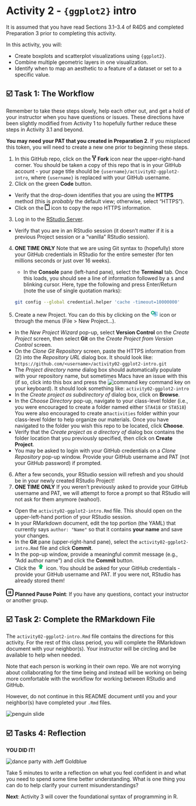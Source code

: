 Activity 2 - `{ggplot2}` intro
================

It is assumed that you have read Sections 3.1–3.4 of R4DS and completed
Preparation 3 prior to completing this activity.

In this activity, you will:

-   Create boxplots and scatterplot visualizations using `{ggplot2}`.
-   Combine multiple geometric layers in one visualization.
-   Identify when to map an aesthetic to a feature of a dataset or set
    to a specific value.

## ☑️ Task 1: The Workflow

Remember to take these steps slowly, help each other out, and get a hold
of your instructor when you have questions or issues. These directions
have been slightly modified from Activity 1 to hopefully further reduce
these steps in Activity 3.1 and beyond.

**You may need your PAT that you created in Preparation 2**. If you
misplaced this token, you will need to create a new one prior to
beginning these steps.

1.  In this GitHub repo, click on the ![fork](README-img/fork-icon.png)
    **Fork** icon near the upper-right-hand corner. You should be taken
    a copy of this repo that is in your GitHub account - your page title
    should be `{username}/activity02-ggplot2-intro`, where `{username}`
    is replaced with your GitHub username.
2.  Click on the green **Code** button.

-   Verify that the drop-down identifies that you are using the
    **HTTPS** method (this is *probably* the default view; otherwise,
    select “HTTPS”).
-   Click on the ![clipboard](README-img/clipboard-icon.png) icon to
    copy the repo HTTPS information.

3.  Log in to the [RStudio Server](https://rstudio.gvsu.edu/).

-   Verify that you are in an RStudio session (it doesn’t matter if it
    is a previous Project session or a “vanilla” RStudio session).

4.  **ONE TIME ONLY** Note that we are using Git syntax to (hopefully)
    store your GitHub credentials in RStudio for the entire semester
    (for ten millions seconds or just over 16 weeks).
    -   In the **Console** pane (left-hand pane), select the
        **Terminal** tab. Once this loads, you should see a line of
        information followed by a `$` and blinking cursor. Here, type
        the following and press Enter/Return (note the use of single
        quotation marks):

    ``` bash
    git config --global credential.helper 'cache -timeout=10000000'
    ```
5.  Create a new Project. You can do this by clicking on the
    <img src="README-img/new-project-icon.png" alt="new project" width = "20"/>
    icon or through the menus (File &gt; New Project…).

-   In the *New Project Wizard* pop-up, select **Version Control** on
    the *Create Project* screen, then select **Git** on the *Create
    Project from Version Control* screen.
-   On the *Clone Git Repository* screen, paste the HTTPS information
    from (2) into the *Repository URL* dialog box. It should look like:
    `https://github.com/<username>/activity02-ggplot2-intro.git`
-   The *Project directory name* dialog box should automatically
    populate with your repository name, but sometimes Macs have an issue
    with this (if so, click into this box and press the ![command
    key](README-img/command-key-icon.png) command key on your keyboard).
    It should look something like: `activity02-ggplot2-intro`
-   In the *Create project as subdirectory of* dialog box, click on
    **Browse**.
-   In the *Choose Directory* pop-up, navigate to your class-level
    folder (i.e., you were encouraged to create a folder named either
    `STA418` or `STA518`) You were also encouraged to create
    an`activities` folder within your class-level folder to help
    organize our materials. Once you have navigated to the folder you
    wish this repo to be located, click **Choose**.
-   Verify that the *Create project as a directory of* dialog box
    contains the folder location that you previously specified, then
    click on **Create Project**.
-   You may be asked to login with your GitHub credentials on a *Clone
    Repository* pop-up window. Provide your GitHub username and PAT (not
    your GitHub password) if prompted.

6.  After a few seconds, your RStudio session will refresh and you
    should be in your newly created RStudio Project!
7.  **ONE TIME ONLY** If you weren’t previously asked to provide your
    GitHub username and PAT, we will attempt to force a prompt so that
    RStudio will not ask for them anymore (wahoo!).

-   Open the `activity02-ggplot2-intro.Rmd` file. This should open on
    the upper-left-hand portion of your RStudio session.
-   In your RMarkdown document, edit the top portion (the YAML) that
    currently says `author: "Name"` so that it contains **your name**
    and save your changes.
-   In the **Git** pane (upper-right-hand pane), select the
    `activity02-ggplot2-intro.Rmd` file and click **Commit**.
-   In the pop-up window, provide a meaningful commit message (e.g.,
    “Add author name”) and click the **Commit** button.
-   Click the
    <img src="README-img/push-icon.png" alt="push" width = "20"/> icon.
    You should be asked for your GitHub credentials - provide your
    GitHub username and PAT. If you were not, RStudio has already stored
    them!

<img src="README-img/noun_pause.png" alt="pause" width = "20"/>
<b>Planned Pause Point</b>: If you have any questions, contact your
instructor or another group.

## ☑️ Task 2: Complete the RMarkdown File

The `activity02-ggplot2-intro.Rmd` file contains the directions for this
activity. For the rest of this class period, you will complete the
RMarkdown document with your neighbor(s). Your instructor will be
circling and be available to help when needed.

Note that each person is working in their own repo. We are not worrying
about collaborating for the time being and instead will be working on
being more comfortable with the workflow for working between RStudio and
GitHub.

However, do not continue in this README document until you and your
neighbor(s) have completed your `.Rmd` files.

![penguin
slide](https://media.giphy.com/media/4KALRmOb8uwbC/giphy.gif "stuck penguin becomes un-stuck")

## ☑️ Tasks 4: Reflection

**YOU DID IT!**

![dance party with Jeff
Goldblue](https://media.giphy.com/media/35HTaxVJWzp2QOShct/giphy.gif?cid=ecf05e47bcsh7c4noucp4tgbb6okq9sdn1zcd4tmn0qj21ym&rid=giphy.gif&ct=g)

Take 5 minutes to write a reflection on what you feel confident in and
what you need to spend some time better understanding. What is one thing
you can do to help clarify your current misunderstandings?

**Next**: Activity 3 will cover the foundational syntax of programming
in R.
